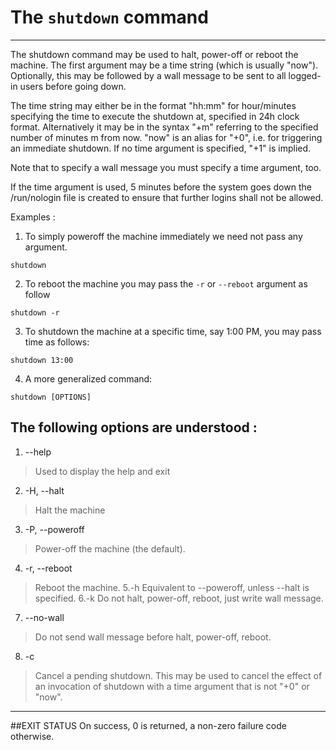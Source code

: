 # The  `shutdown` command
---
The shutdown command may be used to halt, power-off or reboot the machine.
 The first argument may be a time string (which is usually "now"). Optionally, this may be followed by a wall message to be sent to all     logged-in users before going down.


The time string may either be in the format "hh:mm" for hour/minutes specifying the time to execute the shutdown at, specified in 24h
       clock format. Alternatively it may be in the syntax "+m" referring to the specified number of minutes m from now.  "now" is an alias
       for "+0", i.e. for triggering an immediate shutdown. If no time argument is specified, "+1" is implied.


Note that to specify a wall message you must specify a time argument, too.

If the time argument is used, 5 minutes before the system goes down the /run/nologin file is created to ensure that further logins
       shall not be allowed.

Examples :
1.   To simply poweroff the machine immediately we need not pass any argument.

```
shutdown 
```

2.  To reboot the machine you may pass the `-r` or `--reboot` argument as follow

```
shutdown -r
```

3.  To shutdown the machine at a specific time, say 1:00 PM, you may pass time as follows: 

```
shutdown 13:00
```

4. A more generalized command: 

```
shutdown [OPTIONS]
```
The following options are understood : 
---
1.   --help 
 > Used to display the help and exit
2.   -H, --halt
 > Halt the machine
3.    -P, --poweroff
> Power-off the machine (the default).
4. -r, --reboot
 > Reboot the machine.
5.-h
> Equivalent to --poweroff, unless --halt is specified.
6.-k
> Do not halt, power-off, reboot, just write wall message.
7. --no-wall
>Do not send wall message before halt, power-off, reboot.
8. -c
 >Cancel a pending shutdown. This may be used to cancel the effect of an invocation of shutdown with a time argument that is not "+0" or "now".

---
##EXIT STATUS
On success, 0 is returned, a non-zero failure code otherwise.



